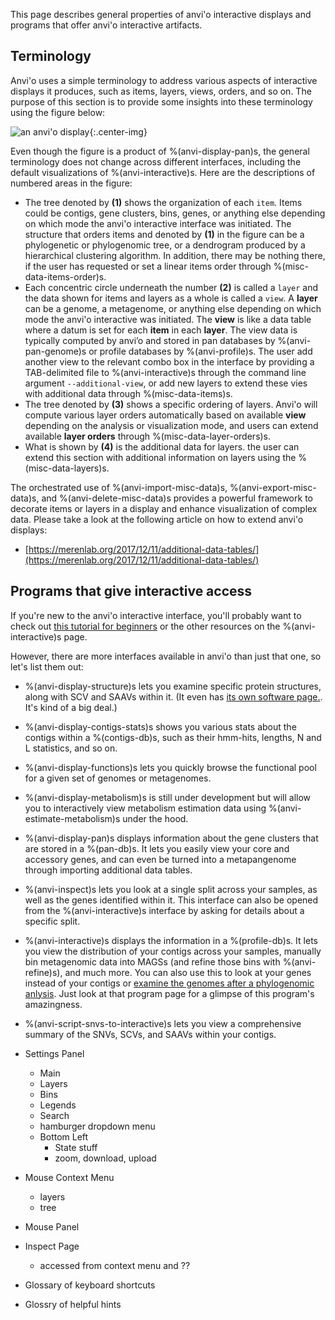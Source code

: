 This page describes general properties of anvi'o interactive displays and programs that offer anvi'o interactive artifacts.

## Terminology

Anvi'o uses a simple terminology to address various aspects of interactive displays it produces, such as items, layers, views, orders, and so on. The purpose of this section is to provide some insights into these terminology using the figure below:

![an anvi'o display](../../images/interactive_interface/anvio_display_template.png){:.center-img}

Even though the figure is a product of %(anvi-display-pan)s, the general terminology does not change across different interfaces, including the default visualizations of %(anvi-interactive)s. Here are the descriptions of numbered areas in the figure:

* The tree denoted by **(1)** shows the organization of each `item`. Items could be contigs, gene clusters, bins, genes, or anything else depending on which mode the anvi'o interactive interface was initiated. The structure that orders items and denoted by **(1)** in the figure can be a phylogenetic or phylogenomic tree, or a dendrogram produced by a hierarchical clustering algorithm. In addition, there may be nothing there, if the user has requested or set a linear items order through %(misc-data-items-order)s.
* Each concentric circle underneath the number **(2)** is called a `layer` and the data shown for items and layers as a whole is called a `view`. A **layer** can be a genome, a metagenome, or anything else depending on which mode the anvi'o interactive was initiated. The **view** is like a data table where a datum is set for each **item** in each **layer**. The view data is typically computed by anvi’o and stored in pan databases by %(anvi-pan-genome)s or profile databases by %(anvi-profile)s. The user add another view to the relevant combo box in the interface by providing a TAB-delimited file to %(anvi-interactive)s through the command line argument `--additional-view`, or add new layers to extend these vies with additional data through %(misc-data-items)s.
* The tree denoted by **(3)** shows a specific ordering of layers. Anvi'o will compute various layer orders automatically based on available **view** depending on the analysis or visualization mode, and users can extend available **layer orders** through %(misc-data-layer-orders)s.
* What is shown by **(4)** is the additional data for layers. the user can extend this section with additional information on layers using the %(misc-data-layers)s.

The orchestrated use of %(anvi-import-misc-data)s, %(anvi-export-misc-data)s, and %(anvi-delete-misc-data)s provides a powerful framework to decorate items or layers in a display and enhance visualization of complex data. Please take a look at the following article on how to extend anvi'o displays:

* [https://merenlab.org/2017/12/11/additional-data-tables/](https://merenlab.org/2017/12/11/additional-data-tables/)

## Programs that give interactive access

If you're new to the anvi'o interactive interface, you'll probably want to check out [this tutorial for beginners](http://merenlab.org/tutorials/interactive-interface/) or the other resources on the  %(anvi-interactive)s page.

However, there are more interfaces available in anvi'o than just that one, so let's list them out:

- %(anvi-display-structure)s lets you examine specific protein structures, along with SCV and SAAVs within it. (It even has [its own software page.](http://merenlab.org/software/anvio-structure/). It's kind of a big deal.)

- %(anvi-display-contigs-stats)s shows you various stats about the contigs within a %(contigs-db)s, such as their hmm-hits, lengths, N and L statistics, and so on.

- %(anvi-display-functions)s lets you quickly browse the functional pool for a given set of genomes or metagenomes.

- %(anvi-display-metabolism)s is still under development but will allow you to interactively view metabolism estimation data using %(anvi-estimate-metabolism)s under the hood.

- %(anvi-display-pan)s displays information about the gene clusters that are stored in a %(pan-db)s. It lets you easily view your core and accessory genes, and can even be turned into a metapangenome through importing additional data tables.

- %(anvi-inspect)s lets you look at a single split across your samples, as well as the genes identified within it. This interface can also be opened from the %(anvi-interactive)s interface by asking for details about a specific split.

- %(anvi-interactive)s displays the information in a %(profile-db)s. It lets you view the distribution of your contigs across your samples, manually bin metagenomic data into MAGSs (and refine those bins with %(anvi-refine)s), and much more. You can also use this to look at your genes instead of your contigs or [examine the genomes after a phylogenomic anlysis](http://merenlab.org/2017/06/07/phylogenomics/). Just look at that program page for a glimpse of this program's amazingness.

- %(anvi-script-snvs-to-interactive)s lets you view a comprehensive summary of the SNVs, SCVs, and SAAVs within your contigs.

<!-- wireframe of documentation layout 
     each subtopic should link to relevant tutorials/workflows that highlight focused portion of the interactive interface
-->
- Settings Panel 
    - Main
    - Layers
    - Bins
    - Legends
    - Search 
    - hamburger dropdown menu 
    - Bottom Left
        - State stuff 
        - zoom, download, upload 

- Mouse Context Menu
    - layers
    - tree 

- Mouse Panel 

- Inspect Page 
    - accessed from context menu and ??

- Glossary of keyboard shortcuts 
- Glossry of helpful hints